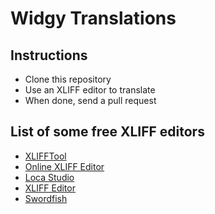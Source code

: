 # Widgy Translations

## Instructions
- Clone this repository
- Use an XLIFF editor to translate
- When done, send a pull request

## List of some free XLIFF editors
- [XLIFFTool](https://apps.apple.com/lv/app/xlifftool/id1074282695?mt=12)
- [Online XLIFF Editor](https://xliff.brightec.co.uk/)
- [Loca Studio](https://apps.apple.com/us/app/loca-studio/id1465684707?mt=12)
- [XLIFF Editor](https://www.l10nsoftware.com/xliff-editor/)
- [Swordfish](https://www.maxprograms.com/products/swordfish.html)
